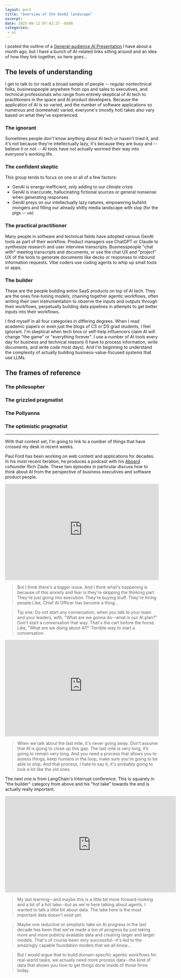 ```yaml
---
layout: post
title: "Overview of the GenAI landscape"
excerpt: 
date: 2025-06-12 07:42:27 -0500
categories: 
 - ai
---
```


I posted the outline of a [General-audience AI Presentation](/general-audience-ai-presentation/) I have about a month ago, but I have a bunch of AI-related links sitting around and an idea of how they link together, so here goes...

## The levels of understanding

I get to talk to (or read) a broad sample of people -- regular nontechnical folks, businesspeople anywhere from ops and sales to executives, and technical professionals who range from entirely skeptical of AI tech to practitioners in the space and AI product developers. Because the application of AI is so varied, and the number of software applications so numerous and (somewhat) varied, everyone's (mostly hot) takes also vary based on what they've experienced.

### The ignorant

Sometimes people don't know anything about AI tech or haven't tried it, and it's not because they're intellectually lazy, it's because they are busy and -- believe it or not -- AI tools have not actually wormed their way into everyone's working life.

### The confident skeptic

This group tends to focus on one or all of a few factors:

- GenAI is energy-inefficient, only adding to our climate crisis
- GenAI is inaccurate, hallucinating fictional sources or general nonsense when generating responses
- GenAI preys on our intellectually lazy natures, empowering bullshit mongers and filling our already shitty media landscape with slop (for the pigs -- us)

### The practical practitioner

Many people in software and technical fields have adopted various GenAI tools as part of their workflow. Product managers use ChatGPT or Claude to synthesize research and user interview transcripts. Businesspeople "chat with" meeting transcripts and documents, or use the chat UX and "project" UX of the tools to generate documents like decks or responses to inbound information requests. Vibe coders use coding agents to whip up small tools or apps.

### The builder

These are the people building entire SaaS products on top of AI tech. They are the ones fine-tuning models, chaining together agentic workflows, often writing their own instrumentation to observe the inputs and outputs through their workflows, perpetually building data pipelines in attempts to get better inputs into their workflows.

I find myself in all four categories in differing degrees. When I read academic papers or even just the blogs of CS or DS grad students, I feel ignorant. I'm skeptical when tech bros or self-help influencers claim AI will change "the game" or "everything forever". I use a number of AI tools every day for business and technical reasons (I have to process information, write documents, and write code most days). And I'm beginning to understand the complexity of actually building business-value-focused systems that use LLMs.

## The frames of reference

### The philosopher 


### The grizzled pragmatist


### The Pollyanna


### The optimistic pragmatist


---

With that context set, I'm going to link to a number of things that have crossed my desk in recent weeks.

Paul Ford has been working on web content and applications for decades. In his most recent iteration, he produces a podcast with his [Aboard](https://aboard.com) cofounder Rich Ziade. These two episodes in particular discuss how to think about AI from the perspective of business executives and software product people.

<iframe width="100%" height="315" src="https://www.youtube-nocookie.com/embed/iYfwpGXboyg?si=nOk9tdf_D7dd7pcs" title="YouTube video player" frameborder="0" allow="accelerometer; autoplay; clipboard-write; encrypted-media; gyroscope; picture-in-picture; web-share" referrerpolicy="strict-origin-when-cross-origin" allowfullscreen></iframe>

> But I think there's a bigger issue. And I think what's happening is because of this anxiety and fear is they're skipping the thinking part. They're just going into execution. They're buying stuff. They're hiring people.Like, Chief AI Officer has become a thing...

> Tip one: Do not start any conversation, when you talk to your team and your leaders, with, "What are we gonna do--what is our AI plan?" Don't start a conversation that way. That's the cart before the horse. Like, "What are we doing about AI?" Terrible way to start a conversation.

<iframe width="100%" height="315" src="https://www.youtube-nocookie.com/embed/N4a9_PZqGVw?si=IDY0hbRP96p0S78_" title="YouTube video player" frameborder="0" allow="accelerometer; autoplay; clipboard-write; encrypted-media; gyroscope; picture-in-picture; web-share" referrerpolicy="strict-origin-when-cross-origin" allowfullscreen></iframe>

> When we talk about the last mile, it's never going away. Don’t assume that AI is going to close up this gap. The last mile is very long, it’s going to remain very long. And you need a process that allows you to assess things, keep humans in the loop, make sure you're going to be able to ship. And that process, I hate to say it, it's probably going to look a lot like the old ones.

The next one is from LangChain's Interrupt conference. This is squarely in "the builder" category from above and his "hot take" towards the end is actually really important.

<iframe width="560" height="315" src="https://www.youtube-nocookie.com/embed/kuXtW03cZEA?si=5OVtzprDh-n3RLRU" title="YouTube video player" frameborder="0" allow="accelerometer; autoplay; clipboard-write; encrypted-media; gyroscope; picture-in-picture; web-share" referrerpolicy="strict-origin-when-cross-origin" allowfullscreen></iframe>

> My last learning--and maybe this is a little bit more forward-looking and a bit of a hot take--but as we're here talking about agents, I wanted to talk a little bit about data. The take here is the most important data doesn't exist yet.

> Maybe one reductive or simplistic take on AI progress in the last decade has been that we've made a ton of progress by just taking more and more publicly available data and creating larger and larger models. That's of course been very successful--it's led to the amazingly capable foundation models that we all know...

> But I would argue that to build domain-specific agentic workflows for real-world tasks, we actually need more process data--the kind of data that shows you how to get things done inside of those firms today.

